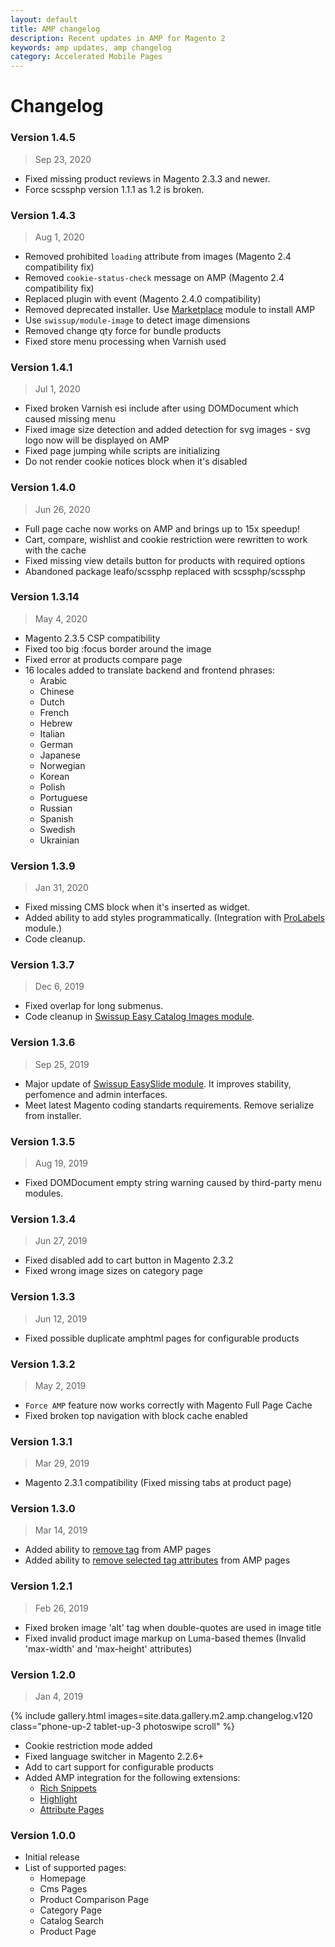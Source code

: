 ```yaml
---
layout: default
title: AMP changelog
description: Recent updates in AMP for Magento 2
keywords: amp updates, amp changelog
category: Accelerated Mobile Pages
---
```


# Changelog

### Version 1.4.5

> Sep 23, 2020

  - Fixed missing product reviews in Magento 2.3.3 and newer.
  - Force scssphp version 1.1.1 as 1.2 is broken.

### Version 1.4.3

> Aug 1, 2020

 -  Removed prohibited `loading` attribute from images (Magento 2.4 compatibility fix)
 -  Removed `cookie-status-check` message on AMP (Magento 2.4 compatibility fix)
 -  Replaced plugin with event (Magento 2.4.0 compatibility)
  -  Removed deprecated installer. Use [Marketplace](/m2/extensions/marketplace/cli/#marketplacepackageinstall) module to install AMP
 -  Use `swissup/module-image` to detect image dimensions
 -  Removed change qty force for bundle products
 -  Fixed store menu processing when Varnish used

### Version 1.4.1

> Jul 1, 2020

 -  Fixed broken Varnish esi include after using DOMDocument which caused missing menu
 -  Fixed image size detection and added detection for svg images - svg logo now will be displayed on AMP
 -  Fixed page jumping while scripts are initializing
 -  Do not render cookie notices block when it's disabled

### Version 1.4.0

> Jun 26, 2020

 -  Full page cache now works on AMP and brings up to 15x speedup!
 -  Cart, compare, wishlist and cookie restriction were rewritten to work with the cache
 -  Fixed missing view details button for products with required options
 -  Abandoned package leafo/scssphp replaced with scssphp/scssphp

### Version 1.3.14

> May 4, 2020

 -  Magento 2.3.5 CSP compatibility
 -  Fixed too big :focus border around the image
 -  Fixed error at products compare page
 -  16 locales added to translate backend and frontend phrases:
    - Arabic
    - Chinese
    - Dutch
    - French
    - Hebrew
    - Italian
    - German
    - Japanese
    - Norwegian
    - Korean
    - Polish
    - Portuguese
    - Russian
    - Spanish
    - Swedish
    - Ukrainian

### Version 1.3.9

> Jan 31, 2020

 -  Fixed missing CMS block when it's inserted as widget.
 -  Added ability to add styles programmatically.
    (Integration with [ProLabels](/m2/extensions/prolabels/) module.)
 -  Code cleanup.

### Version 1.3.7

> Dec 6, 2019

 -  Fixed overlap for long submenus.
 -  Code cleanup in [Swissup Easy Catalog Images module](/m2/extensions/easycatalogimages/changelog/).

### Version 1.3.6

> Sep 25, 2019

 -  Major update of [Swissup EasySlide module](/m2/extensions/easyslider/changelog/#version-152). It improves stability, perfomence and admin interfaces.
 -  Meet latest Magento coding standarts requirements. Remove serialize from installer.

### Version 1.3.5

> Aug 19, 2019

 -  Fixed DOMDocument empty string warning caused by third-party menu modules.

### Version 1.3.4

> Jun 27, 2019

 -  Fixed disabled add to cart button in Magento 2.3.2
 -  Fixed wrong image sizes on category page

### Version 1.3.3

> Jun 12, 2019

 -  Fixed possible duplicate amphtml pages for configurable products

### Version 1.3.2

> May 2, 2019

 -  `Force AMP` feature now works correctly with Magento Full Page Cache
 -  Fixed broken top navigation with block cache enabled

### Version 1.3.1

> Mar 29, 2019

 -  Magento 2.3.1 compatibility (Fixed missing tabs at product page)

### Version 1.3.0

> Mar 14, 2019

 -  Added ability to [remove tag](/m2/extensions/amp/use-cases/#remove-tag) from AMP pages
 -  Added ability to [remove selected tag attributes](/m2/extensions/amp/use-cases/#remove-tag-attributes)
    from AMP pages

### Version 1.2.1

> Feb 26, 2019

 -  Fixed broken image 'alt' tag when double-quotes are used in image title
 -  Fixed invalid product image markup on Luma-based themes (Invalid 'max-width'
    and 'max-height' attributes)

### Version 1.2.0

> Jan 4, 2019

{% include gallery.html images=site.data.gallery.m2.amp.changelog.v120 class="phone-up-2 tablet-up-3 photoswipe scroll" %}

 -  Cookie restriction mode added
 -  Fixed language switcher in Magento 2.2.6+
 -  Add to cart support for configurable products
 -  Added AMP integration for the following extensions:
    +  [Rich Snippets](/m2/extensions/richsnippets/)
    +  [Highlight](/m2/extensions/highlight/)
    +  [Attribute Pages](/m2/extensions/attributepages/)

### Version 1.0.0

 -  Initial release
 -  List of supported pages:
    +  Homepage
    +  Cms Pages
    +  Product Comparison Page
    +  Category Page
    +  Catalog Search
    +  Product Page
